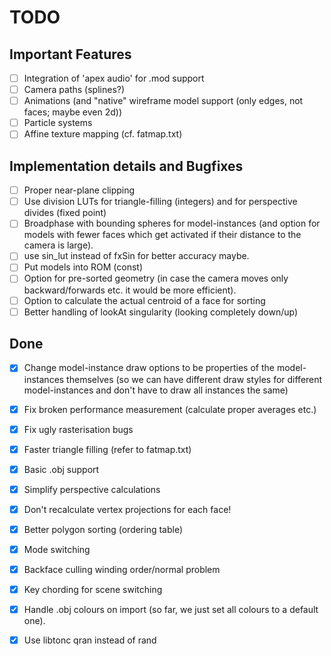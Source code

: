 # TODO

## Important Features
- [ ] Integration of 'apex audio' for .mod support       
- [ ] Camera paths (splines?)
- [ ] Animations (and "native" wireframe model support (only edges, not faces; maybe even 2d))
- [ ] Particle systems
- [ ] Affine texture mapping (cf. fatmap.txt)

## Implementation details and Bugfixes       
- [ ] Proper near-plane clipping 
- [ ] Use division LUTs for triangle-filling (integers) and for perspective divides (fixed point)
- [ ] Broadphase with bounding spheres for model-instances (and option for models with fewer faces which get activated if their distance to the camera is large).
- [ ] use sin_lut instead of fxSin for better accuracy maybe. 
- [ ] Put models into ROM (const)   
- [ ] Option for pre-sorted geometry (in case the camera moves only backward/forwards etc. it would be more efficient).
- [ ] Option to calculate the actual centroid of a face for sorting
- [ ] Better handling of lookAt singularity (looking completely down/up)

## Done
- [x] Change model-instance draw options to be properties of the model-instances themselves (so we can have different draw styles for different model-instances and don't have to draw all instances the same)
- [x] Fix broken performance measurement (calculate proper averages etc.) 
- [x] Fix ugly rasterisation bugs
- [x] Faster triangle filling (refer to fatmap.txt)
- [x] Basic .obj support
- [x] Simplify perspective calculations                    
- [x] Don't recalculate vertex projections for each face! 
- [x] Better polygon sorting (ordering table)
- [x] Mode switching
- [x] Backface culling winding order/normal problem
- [x] Key chording for scene switching

- [x] Handle .obj colours on import (so far, we just set all colours to a default one).
- [x] Use libtonc qran instead of rand 
